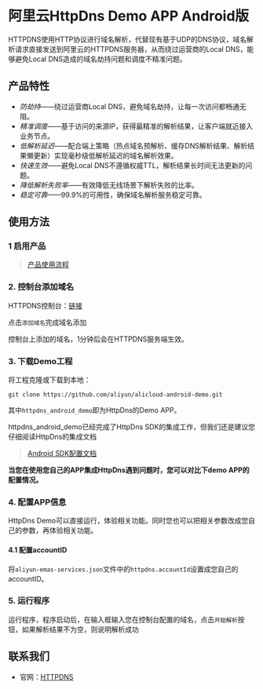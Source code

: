 # 阿里云HttpDns Demo APP Android版


HTTPDNS使用HTTP协议进行域名解析，代替现有基于UDP的DNS协议，域名解析请求直接发送到阿里云的HTTPDNS服务器，从而绕过运营商的Local DNS，能够避免Local DNS造成的域名劫持问题和调度不精准问题。

## 产品特性

-   *防劫持*——绕过运营商Local DNS，避免域名劫持，让每一次访问都畅通无阻。
-   *精准调度*——基于访问的来源IP，获得最精准的解析结果，让客户端就近接入业务节点。
-   *低解析延迟*——配合端上策略（热点域名预解析、缓存DNS解析结果、解析结果懒更新）实现毫秒级低解析延迟的域名解析效果。
-   *快速生效*——避免Local DNS不遵循权威TTL，解析结果长时间无法更新的问题。
-   *降低解析失败率*——有效降低无线场景下解析失败的比率。
-   *稳定可靠*——99.9%的可用性，确保域名解析服务稳定可靠。


## 使用方法

### 1 启用产品

>[产品使用流程](https://help.aliyun.com/document_detail/2867674.html)


### 2. 控制台添加域名

HTTPDNS控制台：[链接](https://emas.console.aliyun.com/emasService/platformService/httpdns/domain)


点击`添加域名`完成域名添加

控制台上添加的域名，1分钟后会在HTTPDNS服务端生效。


### 3. 下载Demo工程

将工程克隆或下载到本地：

```shell
git clone https://github.com/aliyun/alicloud-android-demo.git
```


其中`httpdns_android_demo`即为HttpDns的Demo APP。

httpdns_android_demo已经完成了HttpDns SDK的集成工作，但我们还是建议您仔细阅读HttpDns的集成文档

>[Android SDK配置文档](https://help.aliyun.com/document_detail/435250.html)

**当您在使用您自己的APP集成HttpDns遇到问题时，您可以对比下demo APP的配置情况。**

### 4. 配置APP信息

HttpDns Demo可以直接运行，体验相关功能。同时您也可以把相关参数改成您自己的参数，再体验相关功能。

#### 4.1 配置accountID

将`aliyun-emas-services.json`文件中的`httpdns.accountId`设置成您自己的accountID。


### 5. 运行程序

运行程序，程序启动后，在输入框输入您在控制台配置的域名，点击`开始解析`按钮，如果解析结果不为空，则说明解析成功


## 联系我们

-   官网：[HTTPDNS](https://www.aliyun.com/product/httpdns)
